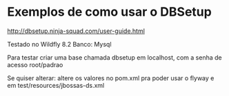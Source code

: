 # Exemplos de como usar o DBSetup

 http://dbsetup.ninja-squad.com/user-guide.html
 
 Testado no Wildfly 8.2
 Banco: Mysql
 
 Para testar criar uma base chamada dbsetup em localhost, com a senha de acesso root/padrao
 
 Se quiser alterar: altere os valores no pom.xml pra poder usar o flyway e em test/resources/jbossas-ds.xml